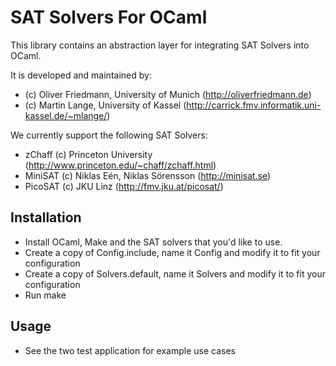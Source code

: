SAT Solvers For OCaml
==================

This library contains an abstraction layer for integrating SAT Solvers into OCaml.

It is developed and maintained by:
- (c) Oliver Friedmann, University of Munich (http://oliverfriedmann.de)
- (c) Martin Lange, University of Kassel (http://carrick.fmv.informatik.uni-kassel.de/~mlange/)

We currently support the following SAT Solvers:
- zChaff (c) Princeton University (http://www.princeton.edu/~chaff/zchaff.html)
- MiniSAT (c) Niklas Eén, Niklas Sörensson (http://minisat.se)
- PicoSAT (c) JKU Linz (http://fmv.jku.at/picosat/)


## Installation

- Install OCaml, Make and the SAT solvers that you'd like to use.
- Create a copy of Config.include, name it Config and modify it to fit your configuration
- Create a copy of Solvers.default, name it Solvers and modify it to fit your configuration
- Run make

## Usage

- See the two test application for example use cases
